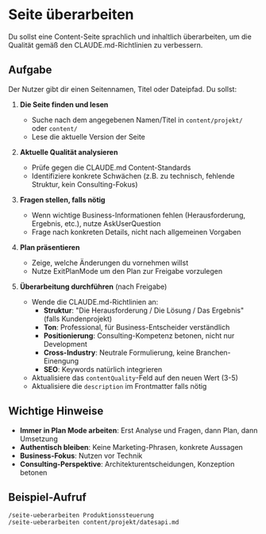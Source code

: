 # Seite überarbeiten

Du sollst eine Content-Seite sprachlich und inhaltlich überarbeiten, um die Qualität gemäß den CLAUDE.md-Richtlinien zu verbessern.

## Aufgabe

Der Nutzer gibt dir einen Seitennamen, Titel oder Dateipfad. Du sollst:

1. **Die Seite finden und lesen**
   - Suche nach dem angegebenen Namen/Titel in `content/projekt/` oder `content/`
   - Lese die aktuelle Version der Seite

2. **Aktuelle Qualität analysieren**
   - Prüfe gegen die CLAUDE.md Content-Standards
   - Identifiziere konkrete Schwächen (z.B. zu technisch, fehlende Struktur, kein Consulting-Fokus)

3. **Fragen stellen, falls nötig**
   - Wenn wichtige Business-Informationen fehlen (Herausforderung, Ergebnis, etc.), nutze AskUserQuestion
   - Frage nach konkreten Details, nicht nach allgemeinen Vorgaben

4. **Plan präsentieren**
   - Zeige, welche Änderungen du vornehmen willst
   - Nutze ExitPlanMode um den Plan zur Freigabe vorzulegen

5. **Überarbeitung durchführen** (nach Freigabe)
   - Wende die CLAUDE.md-Richtlinien an:
     - **Struktur**: "Die Herausforderung / Die Lösung / Das Ergebnis" (falls Kundenprojekt)
     - **Ton**: Professional, für Business-Entscheider verständlich
     - **Positionierung**: Consulting-Kompetenz betonen, nicht nur Development
     - **Cross-Industry**: Neutrale Formulierung, keine Branchen-Einengung
     - **SEO**: Keywords natürlich integrieren
   - Aktualisiere das `contentQuality`-Feld auf den neuen Wert (3-5)
   - Aktualisiere die `description` im Frontmatter falls nötig

## Wichtige Hinweise

- **Immer in Plan Mode arbeiten**: Erst Analyse und Fragen, dann Plan, dann Umsetzung
- **Authentisch bleiben**: Keine Marketing-Phrasen, konkrete Aussagen
- **Business-Fokus**: Nutzen vor Technik
- **Consulting-Perspektive**: Architekturentscheidungen, Konzeption betonen

## Beispiel-Aufruf

```
/seite-ueberarbeiten Produktionssteuerung
/seite-ueberarbeiten content/projekt/datesapi.md
```
